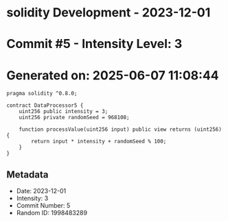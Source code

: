 ﻿# solidity Development - 2023-12-01
# Commit #5 - Intensity Level: 3
# Generated on: 2025-06-07 11:08:44
```solidity
pragma solidity ^0.8.0;

contract DataProcessor5 {
    uint256 public intensity = 3;
    uint256 private randomSeed = 968108;

    function processValue(uint256 input) public view returns (uint256) {
        return input * intensity + randomSeed % 100;
    }
}
```
## Metadata
- Date: 2023-12-01
- Intensity: 3
- Commit Number: 5
- Random ID: 1998483289

